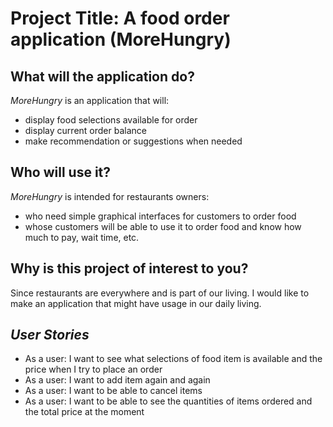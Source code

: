 # Project Title: A food order application (**MoreHungry**)

## What will the application do?

*MoreHungry*  is an application that will:
- display food selections available for order
- display current order balance
- make recommendation or suggestions when needed


## Who will use it?
*MoreHungry* is intended for restaurants owners:
- who need simple graphical interfaces for 
customers to order food
- whose customers will be able to use it to order food and
know how much to pay, wait time, etc.

## Why is this project of interest to you?

Since restaurants are everywhere and is part of our
living. I would like to make an application that 
might have usage in our daily living. 


## *User Stories*
- As a user: I want to see what selections of food item
  is available and the price when I try to place an order
- As a user: I want to add item again and again
- As a user: I want to be able to cancel items 
- As a user: I want to be able to see the quantities
  of items ordered and the total price at the moment
  

